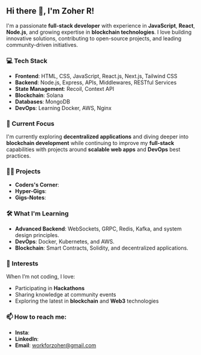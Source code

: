 ## Hi there 👋, I'm Zoher R!

I'm a passionate **full-stack developer** with experience in **JavaScript**, **React**, **Node.js**, and growing expertise in **blockchain technologies**. I love building innovative solutions, contributing to open-source projects, and leading community-driven initiatives.

### 💻 Tech Stack

- **Frontend**: HTML, CSS, JavaScript, React.js, Next.js, Tailwind CSS
- **Backend**: Node.js, Express, APIs, Middlewares, RESTful Services
- **State Management**: Recoil, Context API
- **Blockchain**: Solana
- **Databases**: MongoDB
- **DevOps**: Learning Docker, AWS, Nginx

### 🚀 Current Focus
I'm currently exploring **decentralized applications** and diving deeper into **blockchain development** while continuing to improve my **full-stack** capabilities with projects around **scalable web apps** and **DevOps** best practices.

### 👨‍💻 Projects
- **Coders's Corner**: 
- **Hyper-Gigs**: 
- **Gigs-Notes**: 

### 🛠️ What I'm Learning
- **Advanced Backend**: WebSockets, GRPC, Redis, Kafka, and system design principles.
- **DevOps**: Docker, Kubernetes, and AWS.
- **Blockchain**: Smart Contracts, Solidity, and decentralized applications.

  
### 🌱 Interests
When I’m not coding, I love:
- Participating in **Hackathons**
- Sharing knowledge at community events
- Exploring the latest in **blockchain** and **Web3** technologies

### 📫 How to reach me:
- **Insta**: []([https://github.com/YourUsername](https://www.instagram.com/zoher_r26/))
- **LinkedIn**: [](https://www.linkedin.com/in/zoher-rangwala/)
- **Email**: workforzoher@gmail.com
